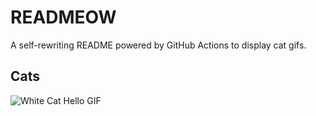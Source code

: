 # READMEOW

A self-rewriting README powered by GitHub Actions to display cat gifs.

## Cats

![White Cat Hello GIF](https://media2.giphy.com/media/v1.Y2lkPTlhY2QwMmRhZjhsNzR1enY4MG5xdmlqdHJwMm84YXh4aXhwejNkZWQ3aW1nZmVsMyZlcD12MV9naWZzX3NlYXJjaCZjdD1n/vFKqnCdLPNOKc/200.gif)
